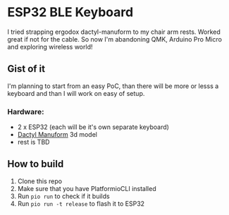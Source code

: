 # ESP32 BLE Keyboard

I tried strapping ergodox dactyl-manuform to my chair arm rests. Worked great if not for the cable. So now I'm abandoning QMK, Arduino Pro Micro and exploring wireless world!

## Gist of it

I'm planning to start from an easy PoC, than there will be more or lesss a keyboard and than I will work on easy of setup.

### Hardware:
* 2 x ESP32 (each will be it's own separate keyboard)
* [Dactyl Manuform](https://github.com/tshort/dactyl-keyboard) 3d model
* rest is TBD


## How to build

1. Clone this repo
2. Make sure that you have PlatformioCLI installed
3. Run `pio run` to check if it builds
4. Run `pio run -t release` to flash it to ESP32
